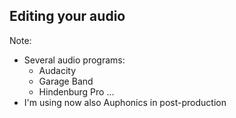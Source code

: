 ## Editing your audio

Note: 
* Several audio programs:
	* Audacity
	* Garage Band
	* Hindenburg Pro
	...
* I'm using now also Auphonics in post-production 
